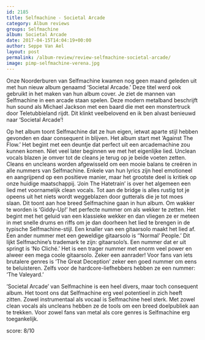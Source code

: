 ```yaml
---
id: 2185
title: Selfmachine - Societal Arcade
category: Album reviews
groups: Selfmachine
album: Societal Arcade
date: 2017-04-15T14:04:19+00:00
author: Seppe Van Ael
layout: post
permalink: /album-review/review-selfmachine-societal-arcade/
image: pimp-selfmachine-verena.jpg
---
```

Onze Noorderburen van Selfmachine kwamen nog geen maand geleden uit met hun nieuw album genaamd ‘Societal Arcade.’ Deze titel werd ook gebruikt in het maken van hun album cover. Je ziet de mannen van Selfmachine in een arcade staan spelen. Deze modern metalband beschrijft hun sound als Michael Jackson met een baard die met een monstertruck door Teletubbieland rijdt. Dit klinkt veelbelovend en ik ben alvast benieuwd naar ‘Societal Arcade’!

Op het album toont Selfmachine dat ze hun eigen, ietwat aparte stijl hebben gevonden en daar consequent in blijven. Het album start met ‘Against The Flow.’ Het begint met een deuntje dat perfect uit een arcademachine zou kunnen komen. Niet veel later beginnen we met het eigenlijke lied. Unclean vocals blazen je omver tot de cleans je terug op je beide voeten zetten. Cleans en uncleans worden afgewisseld om een mooie balans te creëren in alle nummers van Selfmachine. Enkele van hun lyrics zijn heel emotioneel en aangrijpend op een positieve manier, maar het grootste deel is kritiek op onze huidige maatschappij. ‘Join The Hatetrain’ is over het algemeen een lied met voornamelijk clean vocals. Tot aan de bridge is alles rustig tot je opeens uit het niets wordt weggeblazen door gutterals die je tot moes slaan. Dit toont aan hoe breed Selfmachine gaan in hun album. Om wakker te worden is ‘Giddy-Up!’ het perfecte nummer om als wekker te zetten. Het begint met het geluid van een klassieke wekker en dan vliegen ze er meteen in met snelle drums en riffs om je dan doorheen het lied te brengen in de typische Selfmachine-stijl. Een knaller van een gitaarsolo maakt het lied af. Een ander nummer met een geweldige gitaarsolo is ‘’Normal’ People.’ Dit lijkt Selfmachine’s trademark te zijn: gitaarsolo’s. Een nummer dat er uit springt is ‘No Cliché.’ Het is een trager nummer met enorm veel power en alweer een mega coole gitaarsolo. Zeker een aanrader! Voor fans van iets brutalere genres is ‘The Great Deception’ zeker een goed nummer om eens te beluisteren. Zelfs voor de hardcore-liefhebbers hebben ze een nummer: ‘The Valeyard.’

‘Societal Arcade’ van Selfmachine is een heel divers, maar toch consequent album. Het toont ons dat Selfmachine erg veel potentieel in zich heeft zitten. Zowel instrumentaal als vocaal is Selfmachine heel sterk. Met zowel clean vocals als uncleans hebben ze de tools om een breed doelpubliek aan te trekken. Voor zowel fans van metal als core genres is Selfmachine erg toegankelijk.

score: 8/10


